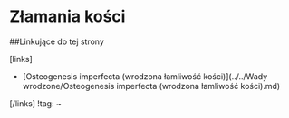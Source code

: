 # Złamania kości





##Linkujące do tej strony

[links]

- [Osteogenesis imperfecta (wrodzona łamliwość kości)](../../Wady wrodzone/Osteogenesis imperfecta (wrodzona łamliwość kości).md)


[/links]
!tag:
~

